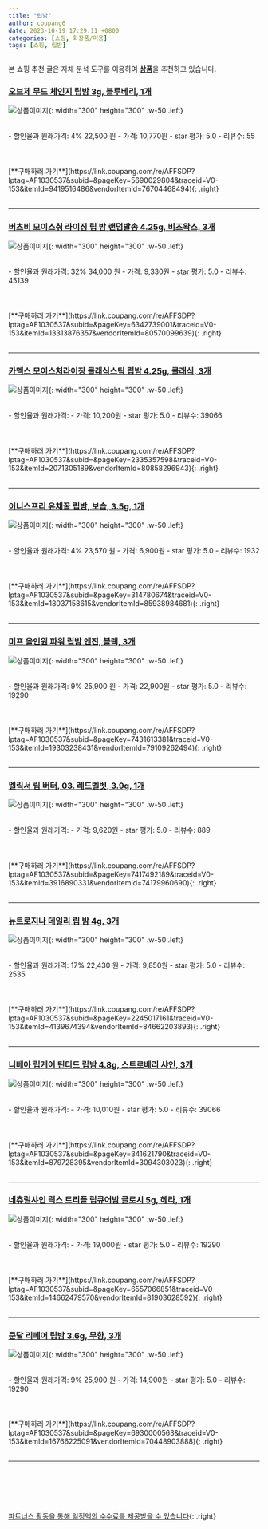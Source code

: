 ```yaml
---
title: "립밤"
author: coupang6
date: 2023-10-19 17:29:11 +0800
categories: [쇼핑, 화장품/미용]
tags: [쇼핑, 립밤]
---
```


본 쇼핑 추천 글은 자체 분석 도구를 이용하여 [**상품**](https://link.coupang.com/a/bao1ui)을 추천하고 있습니다.

### [오브제 무드 체인지 립밤 3g, 블루베리, 1개](https://link.coupang.com/re/AFFSDP?lptag=AF1030537&subid=&pageKey=5690029804&traceid=V0-153&itemId=9419516486&vendorItemId=76704468494)

![상품이미지](https://thumbnail7.coupangcdn.com/thumbnails/remote/230x230ex/image/retail/images/4532328047481123-b2db1bfc-37c6-48cc-a3b3-0bb3f5467584.jpg){: width="300" height="300" .w-50 .left}


<br>
- 할인율과 원래가격: 4%  22,500   원
- 가격: 10,770원
- star 평가: 5.0
- 리뷰수: 55
<br>
<br>
<br>
<br>
[**구매하러 가기**](https://link.coupang.com/re/AFFSDP?lptag=AF1030537&subid=&pageKey=5690029804&traceid=V0-153&itemId=9419516486&vendorItemId=76704468494){: .right}
<br>
<br>

---

### [버츠비 모이스춰 라이징 립 밤 랜덤발송 4.25g, 비즈왁스, 3개](https://link.coupang.com/re/AFFSDP?lptag=AF1030537&subid=&pageKey=6342739001&traceid=V0-153&itemId=13313876357&vendorItemId=80570099639)

![상품이미지](https://thumbnail10.coupangcdn.com/thumbnails/remote/230x230ex/image/retail/images/3047175928522482-47c5c5ac-02a0-4761-af6b-eebdc693a820.jpg){: width="300" height="300" .w-50 .left}


<br>
- 할인율과 원래가격: 32%  34,000   원
- 가격: 9,330원
- star 평가: 5.0
- 리뷰수: 45139
<br>
<br>
<br>
<br>
[**구매하러 가기**](https://link.coupang.com/re/AFFSDP?lptag=AF1030537&subid=&pageKey=6342739001&traceid=V0-153&itemId=13313876357&vendorItemId=80570099639){: .right}
<br>
<br>

---

### [카멕스 모이스처라이징 클래식스틱 립밤 4.25g, 클래식, 3개](https://link.coupang.com/re/AFFSDP?lptag=AF1030537&subid=&pageKey=2335357598&traceid=V0-153&itemId=2071305189&vendorItemId=80858296943)

![상품이미지](https://thumbnail8.coupangcdn.com/thumbnails/remote/230x230ex/image/retail/images/3224913707019109-3ee89e37-a1e8-4e79-aa03-835f406b638f.jpg){: width="300" height="300" .w-50 .left}


<br>
- 할인율과 원래가격: 
- 가격: 10,200원
- star 평가: 5.0
- 리뷰수: 39066
<br>
<br>
<br>
<br>
[**구매하러 가기**](https://link.coupang.com/re/AFFSDP?lptag=AF1030537&subid=&pageKey=2335357598&traceid=V0-153&itemId=2071305189&vendorItemId=80858296943){: .right}
<br>
<br>

---

### [이니스프리 유채꿀 립밤, 보습, 3.5g, 1개](https://link.coupang.com/re/AFFSDP?lptag=AF1030537&subid=&pageKey=314780674&traceid=V0-153&itemId=18037158615&vendorItemId=85938984681)

![상품이미지](https://thumbnail7.coupangcdn.com/thumbnails/remote/230x230ex/image/retail/images/2023/05/11/17/6/54957287-c92f-4f83-8337-387c2de2b7cd.jpg){: width="300" height="300" .w-50 .left}


<br>
- 할인율과 원래가격: 4%  23,570   원
- 가격: 6,900원
- star 평가: 5.0
- 리뷰수: 1932
<br>
<br>
<br>
<br>
[**구매하러 가기**](https://link.coupang.com/re/AFFSDP?lptag=AF1030537&subid=&pageKey=314780674&traceid=V0-153&itemId=18037158615&vendorItemId=85938984681){: .right}
<br>
<br>

---

### [미프 올인원 파워 립밤 엔진, 블랙, 3개](https://link.coupang.com/re/AFFSDP?lptag=AF1030537&subid=&pageKey=7431613381&traceid=V0-153&itemId=19303238431&vendorItemId=79109262494)

![상품이미지](https://thumbnail8.coupangcdn.com/thumbnails/remote/230x230ex/image/retail/images/4098157535650877-a3e4b2b7-a193-4c64-bb83-5bd302dc52ad.jpg){: width="300" height="300" .w-50 .left}


<br>
- 할인율과 원래가격: 9%  25,900   원
- 가격: 22,900원
- star 평가: 5.0
- 리뷰수: 19290
<br>
<br>
<br>
<br>
[**구매하러 가기**](https://link.coupang.com/re/AFFSDP?lptag=AF1030537&subid=&pageKey=7431613381&traceid=V0-153&itemId=19303238431&vendorItemId=79109262494){: .right}
<br>
<br>

---

### [멜릭서 립 버터, 03. 레드벨벳, 3.9g, 1개](https://link.coupang.com/re/AFFSDP?lptag=AF1030537&subid=&pageKey=7417492189&traceid=V0-153&itemId=3916890331&vendorItemId=74179960690)

![상품이미지](https://thumbnail8.coupangcdn.com/thumbnails/remote/230x230ex/image/retail/images/101779921673901-02165be0-a2bc-40d8-9e61-abd2d8c6d2a6.jpg){: width="300" height="300" .w-50 .left}


<br>
- 할인율과 원래가격: 
- 가격: 9,620원
- star 평가: 5.0
- 리뷰수: 889
<br>
<br>
<br>
<br>
[**구매하러 가기**](https://link.coupang.com/re/AFFSDP?lptag=AF1030537&subid=&pageKey=7417492189&traceid=V0-153&itemId=3916890331&vendorItemId=74179960690){: .right}
<br>
<br>

---

### [뉴트로지나 데일리 립 밤 4g, 3개](https://link.coupang.com/re/AFFSDP?lptag=AF1030537&subid=&pageKey=2245017161&traceid=V0-153&itemId=4139674394&vendorItemId=84662203893)

![상품이미지](https://thumbnail8.coupangcdn.com/thumbnails/remote/230x230ex/image/vendor_inventory/2396/ef31180ca21df45481e5afd7d71251c6c39f8aa09e094bacfff76225d0ac.jpg){: width="300" height="300" .w-50 .left}


<br>
- 할인율과 원래가격: 17%  22,430   원
- 가격: 9,850원
- star 평가: 5.0
- 리뷰수: 2535
<br>
<br>
<br>
<br>
[**구매하러 가기**](https://link.coupang.com/re/AFFSDP?lptag=AF1030537&subid=&pageKey=2245017161&traceid=V0-153&itemId=4139674394&vendorItemId=84662203893){: .right}
<br>
<br>

---

### [니베아 립케어 틴티드 립밤 4.8g, 스트로베리 샤인, 3개](https://link.coupang.com/re/AFFSDP?lptag=AF1030537&subid=&pageKey=341621790&traceid=V0-153&itemId=879728395&vendorItemId=3094303023)

![상품이미지](https://thumbnail8.coupangcdn.com/thumbnails/remote/230x230ex/image/retail/images/727663862622048-2038b266-9158-4f5b-b5d4-d4046c8014b6.jpg){: width="300" height="300" .w-50 .left}


<br>
- 할인율과 원래가격: 
- 가격: 10,010원
- star 평가: 5.0
- 리뷰수: 39066
<br>
<br>
<br>
<br>
[**구매하러 가기**](https://link.coupang.com/re/AFFSDP?lptag=AF1030537&subid=&pageKey=341621790&traceid=V0-153&itemId=879728395&vendorItemId=3094303023){: .right}
<br>
<br>

---

### [네츄럴샤인 럭스 트리플 립큐어밤 글로시 5g, 헤라, 1개](https://link.coupang.com/re/AFFSDP?lptag=AF1030537&subid=&pageKey=6557066851&traceid=V0-153&itemId=14662479570&vendorItemId=81903628592)

![상품이미지](https://thumbnail8.coupangcdn.com/thumbnails/remote/230x230ex/image/retail/images/1319232564671228-b0bc8217-03a9-4f1f-a962-dee62ffcc820.jpg){: width="300" height="300" .w-50 .left}


<br>
- 할인율과 원래가격: 
- 가격: 19,000원
- star 평가: 5.0
- 리뷰수: 19290
<br>
<br>
<br>
<br>
[**구매하러 가기**](https://link.coupang.com/re/AFFSDP?lptag=AF1030537&subid=&pageKey=6557066851&traceid=V0-153&itemId=14662479570&vendorItemId=81903628592){: .right}
<br>
<br>

---

### [쿤달 리페어 립밤 3.6g, 무향, 3개](https://link.coupang.com/re/AFFSDP?lptag=AF1030537&subid=&pageKey=6930000563&traceid=V0-153&itemId=16766225091&vendorItemId=70448903888)

![상품이미지](https://thumbnail6.coupangcdn.com/thumbnails/remote/230x230ex/image/retail/images/2367339005986951-f4e71a8a-b3f9-449a-ba37-084137d22da2.jpg){: width="300" height="300" .w-50 .left}


<br>
- 할인율과 원래가격: 9%  25,900   원
- 가격: 14,900원
- star 평가: 5.0
- 리뷰수: 19290
<br>
<br>
<br>
<br>
[**구매하러 가기**](https://link.coupang.com/re/AFFSDP?lptag=AF1030537&subid=&pageKey=6930000563&traceid=V0-153&itemId=16766225091&vendorItemId=70448903888){: .right}
<br>
<br>

---
<br><br><br><br><br> [파트너스 활동을 통해 일정액의 수수료를 제공받을 수 있습니다](https://link.coupang.com/a/bao1ui){: .right}